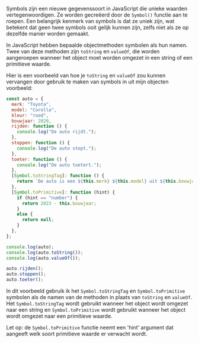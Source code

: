Symbols zijn een nieuwe gegevenssoort in JavaScript die unieke waarden vertegenwoordigen. Ze worden gecreëerd door de `Symbol()` functie aan te roepen. Een belangrijk kenmerk van symbols is dat ze uniek zijn, wat betekent dat geen twee symbols ooit gelijk kunnen zijn, zelfs niet als ze op dezelfde manier worden gemaakt.

In JavaScript hebben bepaalde objectmethoden symbolen als hun namen. Twee van deze methoden zijn `toString` en `valueOf`, die worden aangeroepen wanneer het object moet worden omgezet in een string of een primitieve waarde.

Hier is een voorbeeld van hoe je `toString` en `valueOf` zou kunnen vervangen door gebruik te maken van symbols in uit mijn objecten voorbeeld:

```javascript
const auto = {
  merk: "Toyota",
  model: "Corolla",
  kleur: "rood",
  bouwjaar: 2020,
  rijden: function () {
    console.log("De auto rijdt.");
  },
  stoppen: function () {
    console.log("De auto stopt.");
  },
  toeter: function () {
    console.log("De auto toetert.");
  },
  [Symbol.toStringTag]: function () {
    return `De auto is een ${this.merk} ${this.model} uit ${this.bouwjaar} en heeft de kleur ${this.kleur}.`;
  },
  [Symbol.toPrimitive]: function (hint) {
    if (hint == "number") {
      return 2023 - this.bouwjaar;
    }
    else {
      return null;
    }
  },
};

console.log(auto);
console.log(auto.toString());
console.log(auto.valueOf());

auto.rijden();
auto.stoppen();
auto.toeter();
```

In dit voorbeeld gebruik ik het `Symbol.toStringTag` en `Symbol.toPrimitive` symbolen als de namen van de methoden in plaats van `toString` en `valueOf`. Het `Symbol.toStringTag` wordt gebruikt wanneer het object wordt omgezet naar een string en `Symbol.toPrimitive` wordt gebruikt wanneer het object wordt omgezet naar een primitieve waarde. 

Let op: de `Symbol.toPrimitive` functie neemt een 'hint' argument dat aangeeft welk soort primitieve waarde er verwacht wordt.